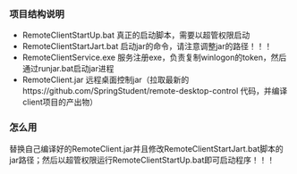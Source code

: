 ### 项目结构说明
* RemoteClientStartUp.bat  真正的启动脚本，需要以超管权限启动
* RemoteClientStartJart.bat   启动jar的命令，请注意调整jar的路径！！！
* RemoteClientService.exe 服务注册exe，负责复制winlogon的token，然后通过runjar.bat启动jar进程
* RemoteClient.jar 远程桌面控制jar（拉取最新的https://github.com/SpringStudent/remote-desktop-control 代码，并编译client项目的产出物）
### 怎么用

替换自己编译好的RemoteClient.jar并且修改RemoteClientStartJart.bat脚本的jar路径；然后以超管权限运行RemoteClientStartUp.bat即可启动程序！！！